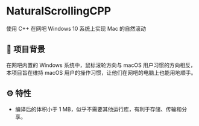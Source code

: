 # NaturalScrollingCPP

使用 C++ 在网吧 Windows 10 系统上实现 Mac 的自然滚动

## 🧪 项目背景

在网吧内置的 Windows 系统中，鼠标滚轮方向与 macOS 用户习惯的方向相反，本项目旨在维持 macOS 用户的操作习惯，让他们在网吧的电脑上也能用地顺手。

## ⚙️ 特性

- 编译后的体积小于 1 MB，似乎不需要其他运行库，有利于存储、传输和分享。
